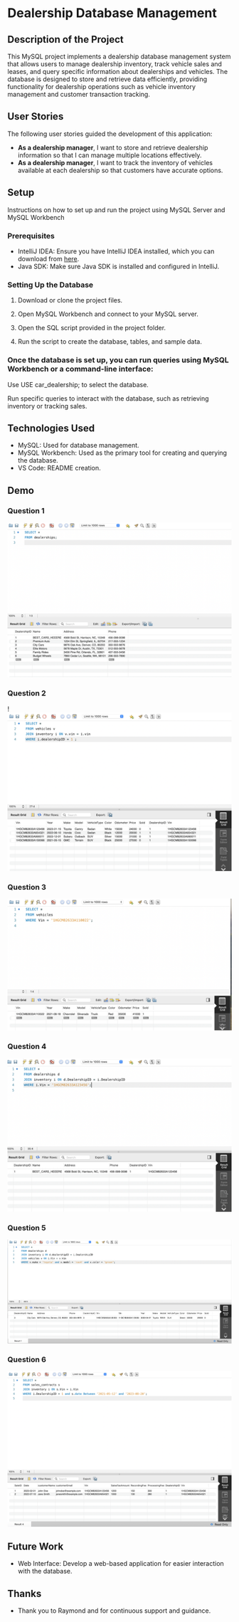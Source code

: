 # Dealership Database Management

## Description of the Project

This MySQL project implements a dealership database management system that allows users to manage dealership inventory, track vehicle sales and leases, and query specific information about dealerships and vehicles. The database is designed to store and retrieve data efficiently, providing functionality for dealership operations such as vehicle inventory management and customer transaction tracking.

## User Stories

The following user stories guided the development of this application:

- **As a dealership manager**, I want to store and retrieve dealership information so that I can manage multiple locations effectively.
- **As a dealership manager**, I want to track the inventory of vehicles available at each dealership so that customers have accurate options.

## Setup

Instructions on how to set up and run the project using MySQL Server and MySQL Workbench

### Prerequisites

- IntelliJ IDEA: Ensure you have IntelliJ IDEA installed, which you can download from [here](https://www.jetbrains.com/idea/download/).
- Java SDK: Make sure Java SDK is installed and configured in IntelliJ.

### Setting Up the Database

1. Download or clone the project files.

2. Open MySQL Workbench and connect to your MySQL server.

3. Open the SQL script provided in the project folder.

4. Run the script to create the database, tables, and sample data.

### Once the database is set up, you can run queries using MySQL Workbench or a command-line interface:

Use USE car_dealership; to select the database.

Run specific queries to interact with the database, such as retrieving inventory or tracking sales.

## Technologies Used

- MySQL: Used for database management.
- MySQL Workbench: Used as the primary tool for creating and querying the database.
- VS Code: README creation. 

## Demo
### Question 1
![Query Example 1](imgs/question1.png)
### Question 2
!![Query Example 2](imgs/question2.png)
### Question 3
![Query Example 3](imgs/question3.png)
### Question 4
![Query Example4](imgs/question4.png)
### Question 5
![Query Example 5](imgs/question5.png)
### Question 6
![Query Example 6](imgs/question6.png)


## Future Work

- Web Interface: Develop a web-based application for easier interaction with the database.


## Thanks

- Thank you to Raymond and for continuous support and guidance.